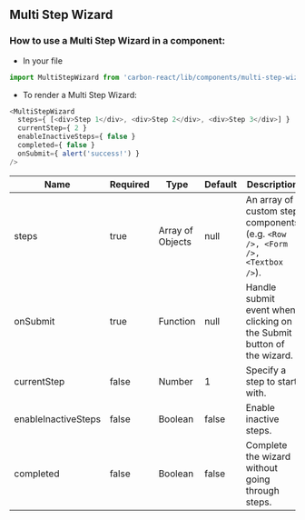 ## Multi Step Wizard

### How to use a Multi Step Wizard in a component:

* In your file

```javascript
import MultiStepWizard from 'carbon-react/lib/components/multi-step-wizard';
```

*  To render a Multi Step Wizard:

```javascript
<MultiStepWizard
  steps={ [<div>Step 1</div>, <div>Step 2</div>, <div>Step 3</div>] }
  currentStep={ 2 }
  enableInactiveSteps={ false }
  completed={ false }
  onSubmit={ alert('success!') }
/>
```

| Name                | Required    | Type             | Default       | Description   |
| ------------------- | ----------- | ---------------- | ------------- | ------------- |
| steps               | true        | Array of Objects | null          | An array of custom step components (e.g. `<Row />, <Form />, <Textbox />`). |
| onSubmit            | true        | Function         | null          | Handle submit event when clicking on the Submit button of the wizard. |
| currentStep         | false       | Number           | 1             | Specify a step to start with. |
| enableInactiveSteps | false       | Boolean          | false         | Enable inactive steps. |
| completed           | false       | Boolean          | false         | Complete the wizard without going through steps. |
